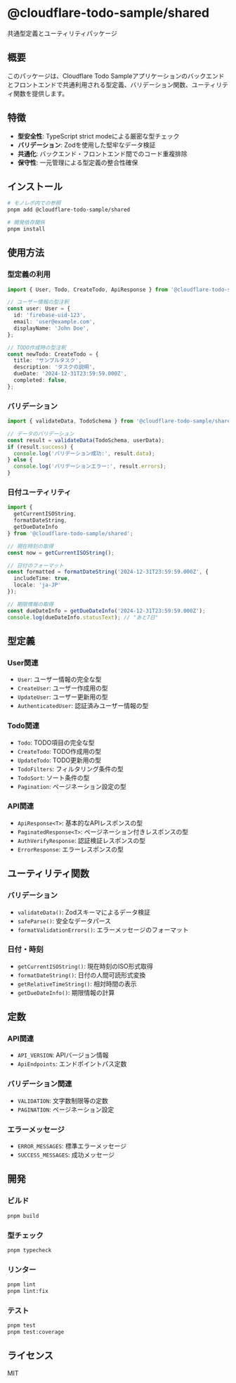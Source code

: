 # @cloudflare-todo-sample/shared

共通型定義とユーティリティパッケージ

## 概要

このパッケージは、Cloudflare Todo Sampleアプリケーションのバックエンドとフロントエンドで共通利用される型定義、バリデーション関数、ユーティリティ関数を提供します。

## 特徴

- **型安全性**: TypeScript strict modeによる厳密な型チェック
- **バリデーション**: Zodを使用した堅牢なデータ検証
- **共通化**: バックエンド・フロントエンド間でのコード重複排除
- **保守性**: 一元管理による型定義の整合性確保

## インストール

```bash
# モノレポ内での参照
pnpm add @cloudflare-todo-sample/shared

# 開発依存関係
pnpm install
```

## 使用方法

### 型定義の利用

```typescript
import { User, Todo, CreateTodo, ApiResponse } from '@cloudflare-todo-sample/shared';

// ユーザー情報の型注釈
const user: User = {
  id: 'firebase-uid-123',
  email: 'user@example.com',
  displayName: 'John Doe',
};

// TODO作成時の型注釈
const newTodo: CreateTodo = {
  title: 'サンプルタスク',
  description: 'タスクの説明',
  dueDate: '2024-12-31T23:59:59.000Z',
  completed: false,
};
```

### バリデーション

```typescript
import { validateData, TodoSchema } from '@cloudflare-todo-sample/shared';

// データのバリデーション
const result = validateData(TodoSchema, userData);
if (result.success) {
  console.log('バリデーション成功:', result.data);
} else {
  console.log('バリデーションエラー:', result.errors);
}
```

### 日付ユーティリティ

```typescript
import { 
  getCurrentISOString, 
  formatDateString, 
  getDueDateInfo 
} from '@cloudflare-todo-sample/shared';

// 現在時刻の取得
const now = getCurrentISOString();

// 日付のフォーマット
const formatted = formatDateString('2024-12-31T23:59:59.000Z', {
  includeTime: true,
  locale: 'ja-JP'
});

// 期限情報の取得
const dueDateInfo = getDueDateInfo('2024-12-31T23:59:59.000Z');
console.log(dueDateInfo.statusText); // "あと7日"
```

## 型定義

### User関連

- `User`: ユーザー情報の完全な型
- `CreateUser`: ユーザー作成用の型
- `UpdateUser`: ユーザー更新用の型
- `AuthenticatedUser`: 認証済みユーザー情報の型

### Todo関連

- `Todo`: TODO項目の完全な型
- `CreateTodo`: TODO作成用の型
- `UpdateTodo`: TODO更新用の型
- `TodoFilters`: フィルタリング条件の型
- `TodoSort`: ソート条件の型
- `Pagination`: ページネーション設定の型

### API関連

- `ApiResponse<T>`: 基本的なAPIレスポンスの型
- `PaginatedResponse<T>`: ページネーション付きレスポンスの型
- `AuthVerifyResponse`: 認証検証レスポンスの型
- `ErrorResponse`: エラーレスポンスの型

## ユーティリティ関数

### バリデーション

- `validateData()`: Zodスキーマによるデータ検証
- `safeParse()`: 安全なデータパース
- `formatValidationErrors()`: エラーメッセージのフォーマット

### 日付・時刻

- `getCurrentISOString()`: 現在時刻のISO形式取得
- `formatDateString()`: 日付の人間可読形式変換
- `getRelativeTimeString()`: 相対時間の表示
- `getDueDateInfo()`: 期限情報の計算

## 定数

### API関連
- `API_VERSION`: APIバージョン情報
- `ApiEndpoints`: エンドポイントパス定数

### バリデーション関連
- `VALIDATION`: 文字数制限等の定数
- `PAGINATION`: ページネーション設定

### エラーメッセージ
- `ERROR_MESSAGES`: 標準エラーメッセージ
- `SUCCESS_MESSAGES`: 成功メッセージ

## 開発

### ビルド

```bash
pnpm build
```

### 型チェック

```bash
pnpm typecheck
```

### リンター

```bash
pnpm lint
pnpm lint:fix
```

### テスト

```bash
pnpm test
pnpm test:coverage
```

## ライセンス

MIT